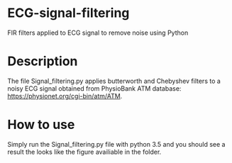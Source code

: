 # ECG-signal-filtering
FIR filters applied to ECG signal to remove noise using Python

# Description
The file Signal_filtering.py applies butterworth and Chebyshev filters to a noisy ECG signal obtained from PhysioBank ATM database: https://physionet.org/cgi-bin/atm/ATM.

# How to use
Simply run the Signal_filtering.py file with python 3.5 and you should see a result the looks like the figure availiable in the folder.
